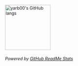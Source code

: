 <img
	height=150
	align="center"
	alt="yarb00's GitHub langs"
	title="yarb00's GitHub langs"
	src="https://yarb00-github-readme-stats.vercel.app/api/top-langs?username=yarb00&langs_count=6&layout=compact&hide_border=true&theme=tokyonight"
/>

###### Powered by [GitHub ReadMe Stats](https://github.com/anuraghazra/github-readme-stats)
